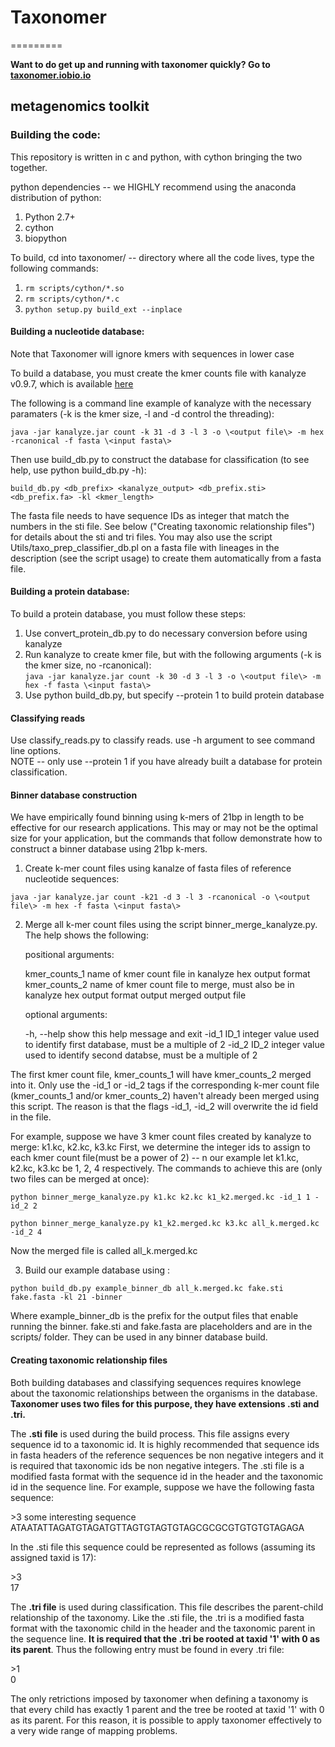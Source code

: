 # Taxonomer
=========

__Want to do get up and running with taxonomer quickly?  Go to [taxonomer.iobio.io](http://taxonomer.iobio.io)__

## metagenomics toolkit 

### Building the code:

This repository is written in c and python, with cython bringing the two together.  

python dependencies -- we HIGHLY recommend using the anaconda distribution of python:

1. Python 2.7+
2. cython
3. biopython

To build, cd into taxonomer/ -- directory where all the code lives, type the following commands:

1. `rm scripts/cython/*.so`
2. `rm scripts/cython/*.c`
3. `python setup.py build_ext --inplace`

#### Building a nucleotide database:

Note that Taxonomer will ignore kmers with sequences in lower case

To build a database, you must create the kmer counts file with kanalyze v0.9.7, which
is available [here](https://sourceforge.net/projects/kanalyze/files/v0.9.7/)

The following is a command line example of kanalyze with the necessary paramaters (-k is the kmer size, -l and -d control the threading):      
  
`java -jar kanalyze.jar count -k 31 -d 3 -l 3 -o \<output file\> -m hex -rcanonical -f fasta \<input fasta\>`

Then use build_db.py to construct the database for classification (to see help, use python build_db.py -h):

`build_db.py <db_prefix> <kanalyze_output> <db_prefix.sti> <db_prefix.fa> -kl <kmer_length>`

The fasta file needs to have sequence IDs as integer that match the numbers in the sti file. See below ("Creating taxonomic relationship files") for details about the sti and tri files. You may also use the script Utils/taxo_prep_classifier_db.pl on a fasta file with lineages in the description (see the script usage) to create them automatically from a fasta file.


#### Building a protein database:

To build a protein database, you must follow these steps:

1.  Use convert_protein_db.py to do necessary conversion before using kanalyze
2.  Run kanalyze to create kmer file, but with the following arguments (-k is the kmer size, no -rcanonical):  
  `java -jar kanalyze.jar count -k 30 -d 3 -l 3 -o \<output file\> -m hex -f fasta \<input fasta\>`
3.  Use python build_db.py, but specify --protein 1 to build protein database

#### Classifying reads

Use classify_reads.py to classify reads.  use -h argument to see command line options.  
NOTE -- only use --protein 1 if you have already built a database for protein classification.

#### Binner database construction

We have empirically found binning using k-mers of 21bp in length to be effective for our research applications.  This may or may not be the optimal size for your application, but the commands that follow demonstrate how to construct a binner database using 21bp k-mers.  

1.  Create k-mer count files using kanalze of fasta files of reference nucleotide sequences:
   
 `java -jar kanalyze.jar count -k21 -d 3 -l 3 -rcanonical -o \<output file\> -m hex -f fasta \<input fasta\>`

2.  Merge all k-mer count files using the script binner_merge_kanalyze.py.  The help shows the following: 
    
    positional arguments:
    
    kmer_counts_1   name of kmer count file in kanalyze hex output format
    kmer_counts_2   name of kmer count file to merge, must also be in kanalyze hex output format
    output          merged output file

    optional arguments:
    
    -h, --help     show this help message and exit
    -id_1 ID_1     integer value used to identify first database, must be a multiple of 2
    -id_2 ID_2     integer value used to identify second databse, must be a multiple of 2
  
  The first kmer count file, kmer_counts_1 will have kmer_counts_2 merged into it.  Only use the -id_1 or -id_2 tags if the   corresponding k-mer count file (kmer_counts_1 and/or kmer_counts_2) haven't already been merged using this script.  The reason is that the flags -id_1, -id_2 will overwrite the id field in the file.
  
  For example, suppose we have 3 kmer count files created by kanalyze to merge: k1.kc, k2.kc, k3.kc
  First, we determine the integer ids to assign to each kmer count file(must be a power of 2) -- n our example let k1.kc, k2.kc, k3.kc be 1, 2, 4 respectively.  The commands to achieve this are (only two files can be merged at once):
  
  `python binner_merge_kanalyze.py k1.kc k2.kc k1_k2.merged.kc -id_1 1 -id_2 2`
  
  `python binner_merge_kanalyze.py k1_k2.merged.kc k3.kc all_k.merged.kc -id_2 4`
  
  Now the merged file is called all_k.merged.kc
  
3. Build our example database using :
  
  `python build_db.py example_binner_db all_k.merged.kc fake.sti fake.fasta -kl 21 -binner`

Where example_binner_db is the prefix for the output files that enable running the binner.  fake.sti and fake.fasta are placeholders and are in the scripts/ folder.  They can be used in any binner database build.  

#### Creating taxonomic relationship files

Both building databases and classifying sequences requires knowlege about the taxonomic relationships between the organisms in the database.  __Taxonomer uses two files for this purpose, they have extensions .sti and .tri.__  

The __.sti file__ is used during the build process.  This file assigns every sequence id to a taxonomic id.  It is highly recommended that sequence ids in fasta headers of the reference sequences be non negative integers and it is required that taxonomic ids be non negative integers.  The .sti file is a modified fasta format with the sequence id in the header and the taxonomic id in the sequence line.  For example, suppose we have the following fasta sequence:

\>3 some interesting sequence    
ATAATATTAGATGTAGATGTTAGTGTAGTGTAGCGCGCGTGTGTGTAGAGA

In the .sti file this sequence could be represented as follows (assuming its assigned taxid is 17):

\>3    
17

The __.tri file__ is used during classification.  This file describes the parent-child relationship of the taxonomy.  Like the .sti file, the .tri is a modified fasta format with the taxonomic child in the header and the taxonomic parent in the sequence line.  __It is required that the .tri be rooted at taxid '1' with 0 as its parent__.  Thus the following entry must be found in every .tri file:

\>1    
0

The only retrictions imposed by taxonomer when defining a taxonomy is that every child has exactly 1 parent and the tree be rooted at taxid '1' with 0 as its parent.  For this reason, it is possible to apply taxonomer effectively to a very wide range of mapping problems.  








